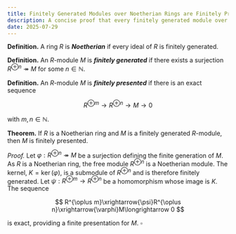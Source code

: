 ```yaml
---
title: Finitely Generated Modules over Noetherian Rings are Finitely Presented
description: A concise proof that every finitely generated module over a Noetherian ring admits a finite presentation.
date: 2025-07-29
---
```


**Definition.**
A ring $R$ is **_Noetherian_** if every ideal of $R$ is finitely generated.

**Definition.**
An $R$-module $M$ is **_finitely generated_** if there exists a surjection $R^{\oplus n} \twoheadrightarrow M$ for some $n\in\mathbb N$.

**Definition.**
An $R$-module $M$ is **_finitely presented_** if there is an exact sequence

$$
R^{\oplus m}\longrightarrow R^{\oplus n}\longrightarrow M\longrightarrow 0
$$

with $m,n\in\mathbb N$.

**Theorem.**
If $R$ is a Noetherian ring and $M$ is a finitely generated $R$-module, then $M$ is finitely presented.

_Proof._
Let $\varphi: R^{\oplus n} \twoheadrightarrow M$ be a surjection defining the finite generation of $M$. As $R$ is a Noetherian ring, the free module $R^{\oplus n}$ is a Noetherian module. The kernel, $K = \operatorname{ker}(\varphi)$, is a submodule of $R^{\oplus n}$ and is therefore finitely generated. Let $\psi: R^{\oplus m} \to R^{\oplus n}$ be a homomorphism whose image is $K$. The sequence

$$
R^{\oplus m}\xrightarrow{\psi}R^{\oplus n}\xrightarrow{\varphi}M\longrightarrow 0
$$

is exact, providing a finite presentation for $M$. $\square$

